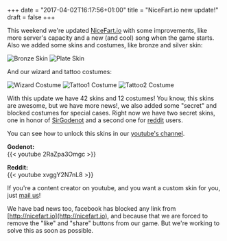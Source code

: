 +++
date = "2017-04-02T16:17:56+01:00"
title = "NiceFart.io new update!"
draft = false
+++

This weekend we're updated [NiceFart.io](http://nicefart.io) with some improvements, 
like more server's capacity and a new (and cool) song when the game starts.
Also we added some skins and costumes, like bronze and silver skin:

![Bronze Skin](/img/games/nicefartio/skin_bronze.png)
![Plate Skin](/img/games/nicefartio/skin_plate.png)

And our wizard and tattoo costumes:

![Wizard Costume](/img/games/nicefartio/costume_wizard.png)
![Tattoo1 Costume](/img/games/nicefartio/costume_tattoo1.png)
![Tattoo2 Costume](/img/games/nicefartio/costume_tattoo2.png)

With this update we have 42 skins and 12 costumes! You know, this skins are awesome, 
but we have more news!, we also added some "secret" and blocked costumes for special cases.
Right now we have two secret skins, one in honor of [SirGodenot](https://www.youtube.com/user/SirGodenot) and a second one for 
[reddit](http://reddit.com) users.

You can see how to unlock this skins in our [youtube's channel](https://www.youtube.com/channel/UCifmwMDz0Vg0jJCl-lSsQwA).

__Godenot:__   
{{< youtube 2RaZpa3Omgc >}}

__Reddit:__   
{{< youtube xvggY2N7nL8 >}}

If you're a content creator on youtube, and you want a custom skin for you,
just [mail us](mailto:info@tarentola.com)! 

We have bad news too, facebook has blocked any link from [http://nicefart.io](http://nicefart.io),
 and because that we are forced to remove the "like" and "share" buttons from 
 our game. But we're working to solve this as soon as possible.
 
 
